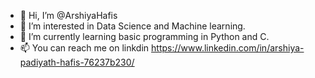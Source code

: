 - 👋 Hi, I’m @ArshiyaHafis
- 👀 I’m interested in Data Science and Machine learning. 
- 🌱 I’m currently learning basic programming in Python  and C. 
- 📫 You can reach me on linkdin https://www.linkedin.com/in/arshiya-padiyath-hafis-76237b230/ 

<!---
ArshiyaHafis/ArshiyaHafis is a ✨ special ✨ repository because its `README.md` (this file) appears on your GitHub profile.
You can click the Preview link to take a look at your changes.
--->
